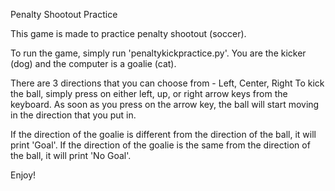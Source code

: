 Penalty Shootout Practice

This game is made to practice penalty shootout (soccer). 


To run the game, simply run 'penaltykickpractice.py'. 
You are the kicker (dog) and the computer is a goalie (cat). 


There are 3 directions that you can choose from - Left, Center, Right
To kick the ball, simply press on either left, up, or right arrow keys from the keyboard. 
As soon as you press on the arrow key, the ball will start moving in the direction that you put in. 

If the direction of the goalie is different from the direction of the ball, it will print 'Goal'.
If the direction of the goalie is the same from the direction of the ball, it will print 'No Goal'. 

Enjoy!
